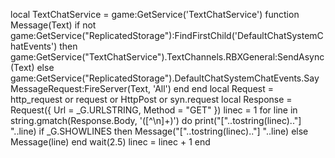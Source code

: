 local TextChatService = game:GetService('TextChatService')
function Message(Text)
    if not game:GetService("ReplicatedStorage"):FindFirstChild('DefaultChatSystemChatEvents') then
        game:GetService("TextChatService").TextChannels.RBXGeneral:SendAsync(Text)
    else
        game:GetService("ReplicatedStorage").DefaultChatSystemChatEvents.SayMessageRequest:FireServer(Text, 'All')
    end
end
local Request = http_request or request or HttpPost or syn.request
local Response = Request({
    Url = _G.URLSTRING,
    Method = "GET"
})
linec = 1
for line in string.gmatch(Response.Body, '([^\n]+)') do
    print("["..tostring(linec).."] "..line)
    if _G.SHOWLINES then
        Message("["..tostring(linec).."] "..line)
    else
        Message(line)
    end
    wait(2.5)
    linec = linec + 1
end
